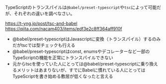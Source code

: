 TypeScriptのトランスパイルは`@babel/preset-typescript`や`tsc`によって可能だが、それぞれの違いを調べなさい。

https://t-yng.jp/post/tsc-and-babel
https://qiita.com/nacam403/items/edf3e2c8ff364aff910f

- @babel/preset-typescriptはJavascriptに変換（トランスパイル）するのみだがtscでは型チェックも行える
- @babel/preset-typescriptはconst, enumsやデコレーターなど一部のTypeScriptの機能を正常にトランスパイルできない
- 元からtscを使っていた人にとっては@babel/preset-typescriptに乗り換えるメリットはあまりないが、すでにBabelに慣れている人にとってはTypeScriptを書き始める敷居が低くなったと言える
